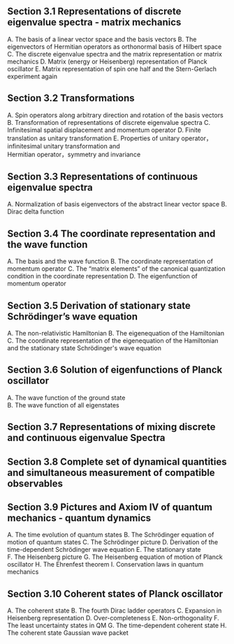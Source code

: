 ## Section 3.1   Representations of discrete eigenvalue spectra - matrix mechanics
A.  The basis of a linear vector space and the basis vectors
B.  The eigenvectors of Hermitian operators as orthonormal basis of Hilbert
    space
C.  The discrete eigenvalue spectra and the matrix representation or matrix
   mechanics
D.  Matrix (energy or Heisenberg) representation of Planck oscillator
E. Matrix representation of spin one half and the Stern-Gerlach experiment
   again

## Section 3.2    Transformations
A.  Spin operators along arbitrary direction and rotation of the basis vectors
B.  Transformation of representations of discrete eigenvalue spectra
C.  Infinitesimal spatial displacement and momentum operator
D.  Finite translation as unitary transformation
E.  Properties of unitary operator，infinitesimal unitary transformation and  
    Hermitian operator，symmetry and invariance

## Section 3.3   Representations of continuous eigenvalue spectra
A.  Normalization of basis eigenvectors of the abstract linear vector space
B.  Dirac delta function

## Section 3.4  The coordinate representation and the wave function
A.  The basis and the wave function
B.  The coordinate representation of momentum operator
C.  The “matrix elements” of the canonical quantization condition in the
    coordinate representation
D.  The eigenfunction of momentum operator

## Section 3.5  Derivation of stationary state Schrödinger’s wave equation
A.  The non-relativistic Hamiltonian
B.  The eigenequation of the Hamiltonian
C.  The coordinate representation of the eigenequation of the Hamiltonian and
    the stationary state Schrödinger's wave equation

## Section 3.6  Solution of eigenfunctions of Planck oscillator   
A.  The wave function of the ground state    
B.  The wave function of all eigenstates      

## Section 3.7   Representations of mixing discrete and continuous eigenvalue Spectra

## Section 3.8   Complete set of dynamical quantities and simultaneous measurement of compatible observables

## Section 3.9   Pictures and Axiom IV of quantum mechanics - quantum dynamics
A.   The time evolution of quantum states
B.   The Schrödinger equation of motion of quantum states
C.   The Schrödinger picture
D.   Derivation of the time-dependent Schrödinger wave equation
E.   The stationary state  
F.   The Heisenberg picture
G.   The Heisenberg equation of motion of Planck oscillator
H.   The Ehrenfest theorem
I.   Conservation laws in quantum mechanics

## Section 3.10  Coherent states of Planck oscillator
A.   The coherent state
B.   The fourth Dirac ladder operators
C.   Expansion in Heisenberg representation
D.   Over-completeness
E.   Non-orthogonality
F.   The least uncertainty states in QM
G.   The time-dependent coherent state
H.   The coherent state Gaussian wave packet
